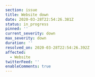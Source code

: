 ```yaml
---
section: issue
title: Website down
date: 2020-03-28T22:54:26.381Z
status: in_progress
pinned: ''
current_severity: down
max_severity: down
duration: ''
resolved_on: 2020-03-28T22:54:26.392Z
affected:
  - Website
twitterFeed: ''
enableComments: true
---
```

